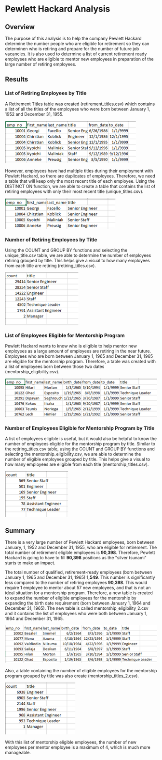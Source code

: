# Pewlett Hackard Analysis
## Overview
The purpose of this analysis is to help the company Pewlett Hackard determine the number people who are eligible for retirement so they can determinen who is retiring and prepare for the number of future job vacancies. It is also used to determine a list of current retirement ready employees who are eligible to mentor new employees in preparation of the large number of retiring employees.

## Results
### List of Retiring Employees by Title
A Retirement Titles table was created (retirement_titles.csv) which contains a list of all the titles of the employees who were born between January 1, 1952 and December 31, 1955. 

![Image](https://github.com/kochx384/Pewlett-Hackard-Analysis/blob/main/images/retirement_titles.png)

However, employees have had multiple titles during their employment with Pewlett Hackard, so there are duplicates of employees. Therefore, we need a table that will keep only the most recent title of each employee. Using the DISTINCT ON function, we are able to create a table that contains the list of retiring employees with only their most recent title (unique_titles.csv).

![Image](https://github.com/kochx384/Pewlett-Hackard-Analysis/blob/main/images/unique_titles.png)

### Number of Retiring Employees by Title
Using the COUNT and GROUP BY functions and selecting the unique_title.csv table, we are able to determine the number of employees retiring grouped by title. This helps give a visual to how many employees from each title are retiring (retiring_titles.csv). 

![Image](https://github.com/kochx384/Pewlett-Hackard-Analysis/blob/main/images/retiring_titles.png)

### List of Employees Eligible for Mentorship Program
Pewlett Hackard wants to know who is eligible to help mentor new employees as a large amount of employees are retiring in the near future. Employees who are born between January 1, 1965 and December 31, 1965 are eligible for the mentorship program. Therefore, a table was created with a list of employees born between those two dates (mentorship_eligibility.csv). 

![Image](https://github.com/kochx384/Pewlett-Hackard-Analysis/blob/main/images/mentorship_eligibility.png)

### Number of Employees Eligible for Mentorship Program by Title
A list of employees eligible is useful, but it would also be helpful to know the number of employees eligible for the mentorship program by title. Similar to the retiring_titles.csv table, using the COUNT and GROUP BY functions and selecting the mentorship_eligibility.csv, we are able to determine the number of eligible employees grouped by title. This helps give a visual to how many employees are eligible from each title (mentorship_titles.csv).

![Image](https://github.com/kochx384/Pewlett-Hackard-Analysis/blob/main/images/mentorship_titles.png)

## Summary
There is a very large number of Pewlett Hackard employees, born between January, 1, 1952 and December 31, 1955, who are eligible for retirement. The total number of retirement eligible employees is **90,398**. Therefore, Pewlett Hackard is going to have to fill **90,398** positions as the "silver tsunami" starts to make an impact.

The total number of qualified, retirement-ready employees (born between January 1, 1965 and December 31, 1965) **1,549**. This number is significantly less compared to the number of retiring employees **90,398**. This would require 1 employee to mentor about 57 new employees, and that is not an ideal situation for a mentorship program. Therefore, a new table is created to expand the number of eligible employees for the mentorship by expanding the birth date requirement (born between January 1, 1964 and December 31, 1965). The new table is called mentorship_eligibility_2.csv and it contains the list of employees who were both between January 1, 1964 and December 31, 1965. 

![Image](https://github.com/kochx384/Pewlett-Hackard-Analysis/blob/main/images/mentorship_eligibility_2.png)

Also, a table containing the number of eligible employees for the mentorship program grouped by title was also create (mentorship_titles_2.csv).

![Image](https://github.com/kochx384/Pewlett-Hackard-Analysis/blob/main/images/mentorship_titles_2.png)

With this list of mentorship eligible employees, the number of new employees per mentor employee is a maximum of 4, which is much more manageable. 
